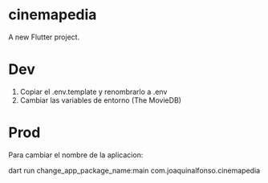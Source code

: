 # cinemapedia

A new Flutter project.

# Dev
1. Copiar el .env.template y renombrarlo a .env
2. Cambiar las variables de entorno (The MovieDB)


# Prod 
Para cambiar el nombre de la aplicacion:

dart run change_app_package_name:main com.joaquinalfonso.cinemapedia